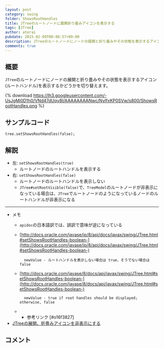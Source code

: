 ```yaml
---
layout: post
category: swing
folder: ShowsRootHandles
title: JTreeのルートノードに展開折り畳みアイコンを表示する
tags: [JTree]
author: aterai
pubdate: 2015-02-09T00:08:57+09:00
description: JTreeのルートノードにノードの展開と折り畳みやその状態を表示するアイコン(ルートハンドル)を表示するかどうかを切り替えます。
comments: true
---
```

## 概要
`JTree`のルートノードにノードの展開と折り畳みやその状態を表示するアイコン(ルートハンドル)を表示するかどうかを切り替えます。

{% download https://lh3.googleusercontent.com/-UsJgMi0D1h0/VNd47dUqy8I/AAAAAAAANwc/NyIfxKP0SVw/s800/ShowsRootHandles.png %}

## サンプルコード
<pre class="prettyprint"><code>tree.setShowsRootHandles(false);
</code></pre>

## 解説
- 左: `setShowsRootHandles(true)`
    - ルートノードのルートハンドルを表示する
- 右: `setShowsRootHandles(false)`
    - ルートノードのルートハンドルを表示しない
    - `JTree#setRootVisible(false)`で、`TreeModel`のルートノードが非表示になっている場合は、`JTree`でルートノードのようになっているノードのルートハンドルが非表示になる

<!-- dummy comment line for breaking list -->

- - - -
- メモ
    - `apidoc`の日本語訳では、誤訳で意味が逆になっている
    - [http://docs.oracle.com/javase/jp/8/api/docs/javax/swing/JTree.html#setShowsRootHandles-boolean-](http://docs.oracle.com/javase/jp/8/api/docs/javax/swing/JTree.html#setShowsRootHandles-boolean-)
    
    		newValue - ルートハンドルを表示しない場合は true、そうでない場合はfalse
    - [http://docs.oracle.com/javase/8/docs/api/javax/swing/JTree.html#setShowsRootHandles-boolean-](http://docs.oracle.com/javase/8/docs/api/javax/swing/JTree.html#setShowsRootHandles-boolean-)
    
    		newValue - true if root handles should be displayed; otherwise, false
    - * 参考リンク [#o16f3827]
- [JTreeの展開、折畳みアイコンを非表示にする](http://ateraimemo.com/Swing/TreeExpandedIcon.html)

<!-- dummy comment line for breaking list -->

## コメント
